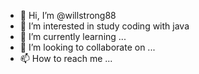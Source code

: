- 👋 Hi, I’m @willstrong88
- 👀 I’m interested in study coding with java
- 🌱 I’m currently learning ...
- 💞️ I’m looking to collaborate on ...
- 📫 How to reach me ...

<!---
willstrong88/willstrong88 is a ✨ special ✨ repository because its `README.md` (this file) appears on your GitHub profile.
You can click the Preview link to take a look at your changes.
--->
